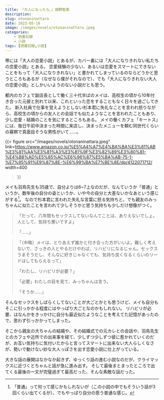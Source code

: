 ```yaml
---
title: 『大人になったら、』畑野智美
description: 
slug: otonaninattara
date: 2023-05-18
image: /images/novels/otonaninattara.jpeg
categories:
    - 読書記録
    - 小説
tags: [読書記録,小説]
---
```


帯には「大人の恋愛小説」とあるが、カバー裏には「大人になりきれない私たちの恋愛小説」とある。
恋愛経験の少ない、あるいは恋愛をスマートにできないことをもって「大人になりきれない」と書かれてしまっているのならどうかと思うところもあるが（なぜなら僕がそれなので）、でも「大人になりきれない大人の恋愛小説」としかいいようのない小説だとも思う。

都内のカフェで副店長として働く三十代半ばのメイは、高校生の頃から10年付き合った元彼と別れて以来、これといった恋をすることもなく日々を過ごしてきた。
新入社員で仕事を覚えようとしない杉本君に失礼なことを言われ怒りながら、高校生の頃からの友人との会話でも似たようなことを言われたこともあり、少し恋愛・結婚のことを気にするところもある。
メイの働くカフェ「キートス」には、毎日午前中決まった時間に来店し、決まったメニューを頼む同世代くらいの寡黙で真面目そうな男性がいて……。

{{< figure
    src="/images/novels/otonaninattara.jpeg"
    link=https://www.amazon.co.jp/%E5%A4%A7%E4%BA%BA%E3%81%AB%E3%81%AA%E3%81%A3%E3%81%9F%E3%82%89%E3%80%81-%E4%B8%AD%E5%85%AC%E6%96%87%E5%BA%AB-75-1-%E7%95%91%E9%87%8E-%E6%99%BA%E7%BE%8E/dp/4122071712/
    width=400
>}}

メイも羽鳥先生も35歳で、自分よりは6~7上なのだが、なんていうか「普通」というか、数年後の自分の姿というか、いや今の自分と大差ないかなあという感じがする[^1]。
なので杉本君に言われた失礼な言葉に怒る気持ちと、でも親友のみっちゃんに似たことを言われて少しそうかと思う気持ちも少しだけ想像がつく。

>「だって、八年間もセックスしてないなんてことは、ありえないでしょ。人として、気持ち悪いですよ」
>
>「……」

>「（中略）メイは、とりあえず誰かと付き合った方がいいよ。難しく考えないで、さっきの人とやるだけやれば、リハビリになるじゃん。セックスうまそうだし、そんなに好きじゃなくても、気持ち良くなるくらいのリードはしてもらえるって」
>
>「わたし、リハビリが必要？」
>
>「必要」わたしの目を見て、みっちゃんは言う。
>
>「そうか……」

そんなセックスをしばらくしてないことが大ごとかとも思うけど、メイも自分もそこに引っかかる程度にはやっぱり大ごとなのかもしれない。
リハビリが必要、はなんかをきっかけに自分も最近似たようなことを考えてた記憶があったので、思わず引っかかってしまった。

そこから親友の大ちゃんの結婚や、その結婚式での元カレとの会話や、羽鳥先生とのカフェや近所での出来事を経て、少しずつ少しずつ彼に惹かれていくのだが、お互い気持ちに気付いたからと言ってスマートに出来ない大人らしくなさが、勢いで動けない妙な大人っぽさを出す恋愛小説に仕上がっている。

大きな話の展開はなかなか起きず、ゆっくり話の進む小説なのだが、クライマックスに近づくとちゃんと話が急に進み出す。
そして最後まとまったところで出てくる最後の一文が完璧過ぎて最高だった、そんな素敵な話だった。


[^1]: 「普通」って何って感じかもしれないが（この小説の中でもそういう話が3回くらい出てくるが）、でもやっぱり自分の思う普通な感じ。
